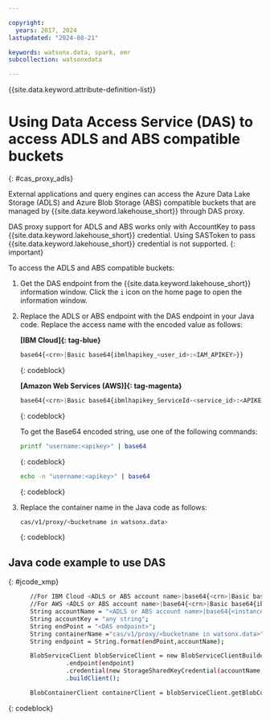 ```yaml
---

copyright:
  years: 2017, 2024
lastupdated: "2024-08-21"

keywords: watsonx.data, spark, emr
subcollection: watsonxdata

---
```


{{site.data.keyword.attribute-definition-list}}

# Using Data Access Service (DAS) to access ADLS and ABS compatible buckets
{: #cas_proxy_adls}

External applications and query engines can access the Azure Data Lake Storage (ADLS) and Azure Blob Storage (ABS) compatible buckets that are managed by {{site.data.keyword.lakehouse_short}} through DAS proxy.

DAS proxy support for ADLS and ABS works only with AccountKey to pass {{site.data.keyword.lakehouse_short}} credential. Using SASToken to pass {{site.data.keyword.lakehouse_short}} credential is not supported.
{: important}

To access the ADLS and ABS compatible buckets:

1. Get the DAS endpoint from the {{site.data.keyword.lakehouse_short}} information window. Click the `i` icon on the home page to open the information window.
2. Replace the ADLS or ABS endpoint with the DAS endpoint in your Java code. Replace the access name with the encoded value as follows:

    **[IBM Cloud]{: tag-blue}**
      ```bash
      base64{<crn>|Basic base64{ibmlhapikey_<user_id>:<IAM_APIKEY>}}
      ```
      {: codeblock}

    **[Amazon Web Services (AWS)]{: tag-magenta}**
      ```bash
      base64{<crn>|Basic base64{ibmlhapikey_ServiceId-<service_id>:<APIKEY>}}
      ```
      {: codeblock}


      To get the Base64 encoded string, use one of the following commands:

      ```bash
      printf "username:<apikey>" | base64
      ```
      {: codeblock}


      ```bash
      echo -n "username:<apikey>" | base64
      ```
      {: codeblock}

3. Replace the container name in the Java code as follows:

   ```bash
   cas/v1/proxy/<bucketname in watsonx.data>
   ```
   {: codeblock}

## Java code example to use DAS
{: #jcode_xmp}

```bash
      //For IBM Cloud <ADLS or ABS account name>|base64{<crn>|Basic base64{ibmlhapikey_<user_id>:<IAM_APIKEY>}}
      //For AWS <ADLS or ABS account name>|base64{<crn>|Basic base64{ibmlhapikey_ServiceId-<service_id>:<APIKEY>}}
      String accountName = "<ADLS or ABS account name>|base64{<instanceid>|ZenApikey base64{username:<apikey>}}";
      String accountKey = "any string";
      String endPoint = "<DAS endpoint>";
      String containerName ="cas/v1/proxy/<bucketname in watsonx.data>";
      String endpoint = String.format(endPoint,accountName);

      BlobServiceClient blobServiceClient = new BlobServiceClientBuilder()
                .endpoint(endpoint)
                .credential(new StorageSharedKeyCredential(accountName, accountKey))
                .buildClient();

      BlobContainerClient containerClient = blobServiceClient.getBlobContainerClient(containerName);
```
{: codeblock}
